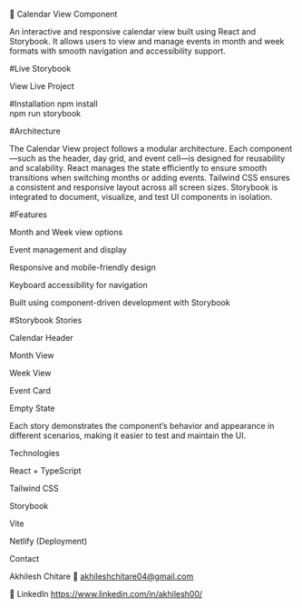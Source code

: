 📅 Calendar View Component

An interactive and responsive calendar view built using React and Storybook.
It allows users to view and manage events in month and week formats with smooth navigation and accessibility support.

#Live Storybook

View Live Project

#Installation
npm install  
npm run storybook

#Architecture

The Calendar View project follows a modular architecture.
Each component—such as the header, day grid, and event cell—is designed for reusability and scalability.
React manages the state efficiently to ensure smooth transitions when switching months or adding events.
Tailwind CSS ensures a consistent and responsive layout across all screen sizes.
Storybook is integrated to document, visualize, and test UI components in isolation.

#Features

 Month and Week view options

 Event management and display

 Responsive and mobile-friendly design

 Keyboard accessibility for navigation

 Built using component-driven development with Storybook

#Storybook Stories

Calendar Header

Month View

Week View

Event Card

Empty State

Each story demonstrates the component’s behavior and appearance in different scenarios, making it easier to test and maintain the UI.

Technologies

React + TypeScript

Tailwind CSS

Storybook

Vite

Netlify (Deployment)

Contact

Akhilesh Chitare
📧 akhileshchitare04@gmail.com

🔗 LinkedIn
https://www.linkedin.com/in/akhilesh00/

